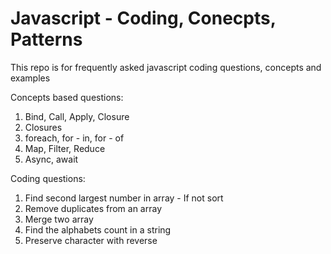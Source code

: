 # Javascript - Coding, Conecpts, Patterns
This repo is for frequently asked javascript coding questions, concepts and examples

Concepts based questions:
1. Bind, Call, Apply, Closure
2. Closures
3. foreach, for - in, for - of
4. Map, Filter, Reduce
5. Async, await

Coding questions:
1. Find second largest number in array - If not sort
2. Remove duplicates from an array
3. Merge two array
4. Find the alphabets count in a string
5. Preserve character with reverse
